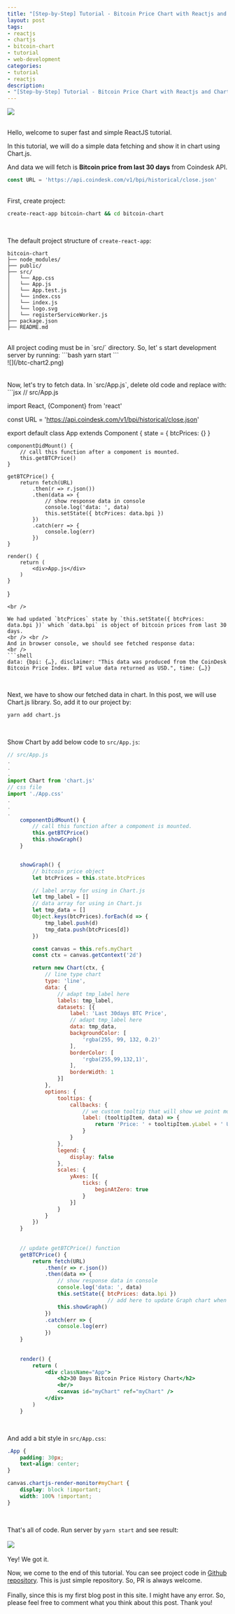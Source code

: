 ```yaml
---
title: "[Step-by-Step] Tutorial - Bitcoin Price Chart with Reactjs and Chart.js"
layout: post
tags:
- reactjs
- chartjs
- bitcoin-chart
- tutorial
- web-development
categories:
- tutorial
- reactjs
description:
- "[Step-by-Step] Tutorial - Bitcoin Price Chart with Reactjs and Chart.js"
---
```


![](/btc-chart1.png)

<br />
Hello, welcome to super fast and simple ReactJS tutorial. 

In this tutorial, we will do a simple data fetching and show it in chart using Chart.js.

And data we will fetch is **Bitcoin price from last 30 days** from Coindesk API.
<br />
```javascript
const URL = 'https://api.coindesk.com/v1/bpi/historical/close.json'
```
<br />
First, create project:
  
```bash
create-react-app bitcoin-chart && cd bitcoin-chart
```
<br />

The default project structure of `create-react-app`:
<br />
```
bitcoin-chart
├── node_modules/ 
├── public/ 
├── src/ 
│   └── App.css
│   └── App.js
│   └── App.test.js
│   └── index.css
│   └── index.js
│   └── logo.svg
│   └── registerServiceWorker.js
├── package.json
├── README.md 
```
<br />
All project coding must be in `src/` directory. So, let' s start development server by running:
```bash
yarn start
```
<br />
![](/btc-chart2.png)
<br /><br /><br />
Now, let's try to fetch data. In `src/App.js`, delete old code and replace with:
<br />
```jsx
// src/App.js

import React, {Component} from 'react'

const URL = 'https://api.coindesk.com/v1/bpi/historical/close.json'

export default class App extends Component {
    state = {
        btcPrices: {}
    }

    componentDidMount() {
        // call this function after a compoment is mounted.
        this.getBTCPrice()
    }

    getBTCPrice() {
        return fetch(URL)
            .then(r => r.json())
            .then(data => {
                // show response data in console
                console.log('data: ', data)
                this.setState({ btcPrices: data.bpi })
            })
            .catch(err => {
                console.log(err)
            })
    }

    render() {
        return (
            <div>App.js</div>
        )
    }

}
```
<br />

We had updated `btcPrices` state by `this.setState({ btcPrices: data.bpi })` which `data.bpi` is object of bitcoin prices from last 30 days.
<br /> <br />
And in browser console, we should see fetched response data:
<br />
```shell
data: {bpi: {…}, disclaimer: "This data was produced from the CoinDesk Bitcoin Price Index. BPI value data returned as USD.", time: {…}}
```
<br/>

Next, we have to show our fetched data in chart. In this post, we will use Chart.js library. So, add it to our project by:
<br />
```bash
yarn add chart.js
```
<br />

Show Chart by add below code to `src/App.js`:
```jsx
// src/App.js
.
.
.
import Chart from 'chart.js'
// css file
import './App.css'
.
.
.
    componentDidMount() {
        // call this function after a compoment is mounted.
        this.getBTCPrice()
        this.showGraph()
    }


    showGraph() {
        // bitcoin price object
        let btcPrices = this.state.btcPrices

        // label array for using in Chart.js
        let tmp_label = []
        // data array for using in Chart.js
        let tmp_data = []
        Object.keys(btcPrices).forEach(d => {
            tmp_label.push(d)
            tmp_data.push(btcPrices[d])
        })

        const canvas = this.refs.myChart
        const ctx = canvas.getContext('2d')

        return new Chart(ctx, {
            // line type chart
            type: 'line',
            data: {
                // adapt tmp_label here
                labels: tmp_label,
                datasets: [{
                    label: 'Last 30days BTC Price',
                    // adapt tmp_label here
                    data: tmp_data,
                    backgroundColor: [
                        'rgba(255, 99, 132, 0.2)'
                    ],
                    borderColor: [
                        'rgba(255,99,132,1)',
                    ],
                    borderWidth: 1
                }]
            },
            options: {
                tooltips: {
                    callbacks: {
                        // we custom tooltip that will show we point mouse data node in chart
                        label: (tooltipItem, data) => {
                            return 'Price: ' + tooltipItem.yLabel + ' USD';
                        }
                    }
                },
                legend: {
                    display: false
                },
                scales: {
                    yAxes: [{
                        ticks: {
                            beginAtZero: true
                        }
                    }]
                }
            }
        })
    }
		
		
    // update getBTCPrice() function
    getBTCPrice() {
        return fetch(URL)
            .then(r => r.json())
            .then(data => {
                // show response data in console
                console.log('data: ', data)
                this.setState({ btcPrices: data.bpi })
								// add here to update Graph chart when finish fetching data
                this.showGraph()
            })
            .catch(err => {
                console.log(err)
            })
    }
		
	 
    render() {
        return (
            <div className="App">
                <h2>30 Days Bitcoin Price History Chart</h2>
                <br/>
                <canvas id="myChart" ref="myChart" />
            </div>
        )
    }

```
<br />

And add a bit style in `src/App.css`:
```css
.App {
    padding: 30px;
    text-align: center;
}

canvas.chartjs-render-monitor#myChart {
    display: block !important;
    width: 100% !important;
}
```
<br />

That's all of code. Run server by `yarn start` and see result:
<br /> <br />
![](/btc-chart4.png)
<br /><br />
Yey! We got it.
<br />

Now, we come to the end of this tutorial. You can see project code in [Github repository](https://github.com/kphetdev/bitcoin-chart). This is just simple repository. So, PR is always welcome.
<br /><br />
Finally, since this is my first blog post in this site. I might have any error. So, please feel free to comment what you think about this post. Thank you!
